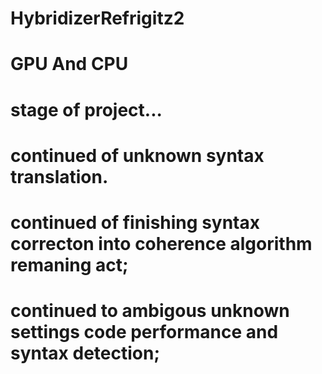 # HybridizerRefrigitz2
# GPU And CPU
# stage of project...
# continued of unknown syntax translation.
# continued of finishing syntax correcton into coherence algorithm remaning act;
# continued to ambigous unknown settings code performance and syntax detection;
